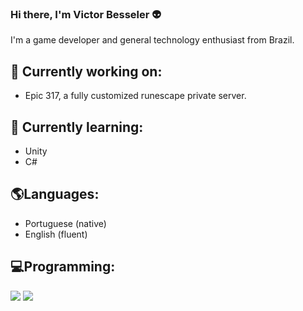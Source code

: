 ### Hi there, I'm Victor Besseler 👽

I'm a game developer and general technology enthusiast from Brazil.

## 💼 Currently working on:
- Epic 317, a fully customized runescape private server.

## 🌱 Currently learning:
- Unity
- C#

## 🌎Languages:
- Portuguese (native)
- English (fluent)

## 💻Programming:

<img src="https://img.shields.io/badge/Java-ED8B00?style=for-the-badge&logo=java&logoColor=white">   <img src="https://img.shields.io/badge/Python-FFD43B?style=for-the-badge&logo=python&logoColor=blue">
